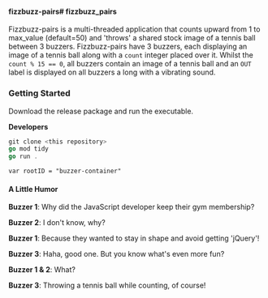 #### fizzbuzz-pairs# fizzbuzz_pairs

Fizzbuzz-pairs is a multi-threaded application that counts upward from 1 to max_value (default=50) and 'throws' a shared stock image of a tennis ball between 3 buzzers.
Fizzbuzz-pairs have 3 buzzers, each displaying an image of a tennis ball along with a `count` integer placed over it.
Whilst the `count % 15 == 0`, all buzzers contain an image of a tennis ball and an `OUT` label is displayed on all buzzers a long with a vibrating sound.

### Getting Started

Download the release package and run the executable. 

**Developers** 
```go
git clone <this repository>
go mod tidy
go run .
```


```
var rootID = "buzzer-container"
```

#### A Little Humor
**Buzzer 1**: Why did the JavaScript developer keep their gym membership?

**Buzzer 2**: I don't know, why?

**Buzzer 1**: Because they wanted to stay in shape and avoid getting 'jQuery'!

**Buzzer 3**: Haha, good one. But you know what's even more fun?

**Buzzer 1 & 2**: What?

**Buzzer 3**: Throwing a tennis ball while counting, of course!